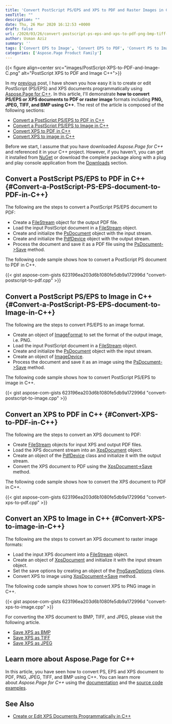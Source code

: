 ```yaml
---
title: 'Convert PostScript PS/EPS and XPS to PDF and Raster Images in C++'
seoTitle: ""
description: ""
date: Thu, 26 Mar 2020 16:12:53 +0000
draft: false
url: /2020/03/26/convert-postscript-ps-eps-and-xps-to-pdf-png-bmp-tiff-jpeg-in-cpp/
author: Usman Aziz
summary: ''
tags: ['Convert EPS to Image', 'Convert EPS to PDF', 'Convert PS to Image', 'Convert PS to PDF', 'Convert XPS to Image', 'Convert XPS to PDF']
categories: ['Aspose.Page Product Family']
---
```




{{< figure align=center src="images/PostScript-XPS-to-PDF-and-Image-C.png" alt="PostScript XPS to PDF and Image C++">}}


In my [previous][1] post, I have shown you how easy it is to create or edit PostScript (PS/EPS) and XPS documents programmatically using [Aspose.Page for C++][2]. In this article, I'll demonstrate **how to convert PS/EPS or XPS documents to PDF or raster image** formats including **PNG, JPEG, TIFF, and BMP using C++**. The rest of the article is composed of the following sections:

*   [Convert a PostScript PS/EPS to PDF in C++][3]
*   [Convert a PostScript PS/EPS to Image in C++][4]
*   [Convert XPS to PDF in C++][5]
*   [Convert XPS to image in C++][6]

Before we start, I assume that you have downloaded _Aspose.Page for C++_ and referenced it in your C++ project. However, if you haven't, you can get it installed from [NuGet][7] or download the complete package along with a plug and play console application from the [Downloads][8] section. 

## Convert a PostScript PS/EPS to PDF in C++ {#Convert-a-PostScript-PS-EPS-document-to-PDF-in-C++}

The following are the steps to convert a PostScript PS/EPS document to PDF:

*   Create a [FileStream][9] object for the output PDF file.
*   Load the input PostScript document in a [FileStream][10] object.
*   Create and initialize the [PsDocument][11] object with the input stream.
*   Create and initialize the [PdfDevice][12] object with the output stream.
*   Process the document and save it as a PDF file using the [PsDocument->Save][13] method.

The following code sample shows how to convert a PostScript PS document to PDF in C++.

{{< gist aspose-com-gists 623196ea203d6b1080fe5db9a172996d "convert-postscript-to-pdf.cpp" >}}

## Convert a PostScript PS/EPS to Image in C++ {#Convert-a-PostScript-PS-EPS-document-to-Image-in-C++}

The following are the steps to convert PS/EPS to an image format.

*   Create an object of [ImageFormat][14] to set the format of the output image, i.e. PNG.
*   Load the input PostScript document in a [FileStream][15] object.
*   Create and initialize the [PsDocument][16] object with the input stream.
*   Create an object of [ImageDevice][17].
*   Process the document and save it as an image using the [PsDocument->Save][18] method.

The following code sample shows how to convert PostScript PS/EPS to image in C++.

{{< gist aspose-com-gists 623196ea203d6b1080fe5db9a172996d "convert-postscript-to-image.cpp" >}}

## Convert an XPS to PDF in C++ {#Convert-XPS-to-PDF-in-C++}

The following are the steps to convert an XPS document to PDF:

*   Create [FileStream][19] objects for input XPS and output PDF files.
*   Load the XPS document stream into an [XpsDocument][20] object.
*   Create an object of the [PdfDevice][21] class and initialize it with the output stream.
*   Convert the XPS document to PDF using the [XpsDocument->Save][22] method.

The following code sample shows how to convert the XPS document to PDF in C++.

{{< gist aspose-com-gists 623196ea203d6b1080fe5db9a172996d "convert-xps-to-pdf.cpp" >}}

## Convert an XPS to Image in C++ {#Convert-XPS-to-image-in-C++}

The following are the steps to convert an XPS document to raster image formats:

*   Load the input XPS document into a [FileStream][23] object.
*   Create an object of [XpsDocument][24] and initialize it with the input stream object.
*   Set the save options by creating an object of the [PngSaveOptions][25] class.
*   Convert XPS to image using [XpsDocument->Save][26] method.

The following code sample shows how to convert XPS to PNG image in C++.

{{< gist aspose-com-gists 623196ea203d6b1080fe5db9a172996d "convert-xps-to-image.cpp" >}}

For converting the XPS document to BMP, TIFF, and JPEG, please visit the following article.

*   [Save XPS as BMP][27]
*   [Save XPS as TIFF][28]
*   [Save XPS as JPEG][29]

## Learn more about Aspose.Page for C++

In this article, you have seen how to convert PS, EPS and XPS document to PDF, PNG, JPEG, TIFF, and BMP using C++. You can learn more about _Aspose.Page for C++_ using the [documentation][30] and the [source code examples][31].

## See Also

*   [Create or Edit XPS Documents Programmatically in C++][32]




[1]: https://blog.aspose.com/2020/03/24/create-or-edit-postscript-and-xps-documents-in-cpp/
[2]: https://products.aspose.com/page/cpp
[3]: #Convert-a-PostScript-PS-EPS-document-to-PDF-in-C++
[4]: #Convert-a-PostScript-PS-EPS-document-to-Image-in-C++
[5]: #Convert-XPS-to-PDF-in-C++
[6]: #Convert-XPS-to-image-in-C++
[7]: https://www.nuget.org/packages/Aspose.Page.Cpp/
[8]: https://downloads.aspose.com/page/cpp
[9]: https://apireference.aspose.com/cpp/page/class/system.i_o.file_stream/
[10]: https://apireference.aspose.com/cpp/page/class/system.i_o.file_stream/
[11]: https://apireference.aspose.com/cpp/page/class/aspose.page.e_p_s.ps_document/
[12]: https://apireference.aspose.com/cpp/page/class/aspose.page.e_p_s.device.pdf_device/
[13]: https://apireference.aspose.com/cpp/page/class/aspose.page.e_p_s.ps_document/#a4b9a2e2843541dccdca20e05677b7611
[14]: https://apireference.aspose.com/cpp/page/class/system.drawing.imaging.image_format/
[15]: https://apireference.aspose.com/cpp/page/class/system.i_o.file_stream/
[16]: https://apireference.aspose.com/cpp/page/class/aspose.page.e_p_s.ps_document/
[17]: https://apireference.aspose.com/cpp/page/class/aspose.page.e_p_s.device.image_device/
[18]: https://apireference.aspose.com/cpp/page/class/aspose.page.e_p_s.ps_document/#a4b9a2e2843541dccdca20e05677b7611
[19]: https://apireference.aspose.com/cpp/page/class/system.i_o.file_stream/
[20]: https://apireference.aspose.com/cpp/page/class/aspose.page.x_p_s.xps_document/
[21]: https://apireference.aspose.com/cpp/page/class/aspose.page.x_p_s.presentation.pdf.pdf_device/
[22]: https://apireference.aspose.com/cpp/page/class/aspose.page.x_p_s.xps_document/#a19cc14bc6974182a3fec540beba8edda
[23]: https://apireference.aspose.com/cpp/page/class/system.i_o.file_stream/
[24]: https://apireference.aspose.com/cpp/page/class/aspose.page.x_p_s.xps_document/
[25]: https://apireference.aspose.com/cpp/page/class/aspose.page.x_p_s.presentation.image.png_save_options/
[26]: https://apireference.aspose.com/cpp/page/class/aspose.page.x_p_s.xps_document/#a19cc14bc6974182a3fec540beba8edda
[27]: https://docs.aspose.com/
[28]: https://docs.aspose.com/
[29]: https://docs.aspose.com/
[30]: https://docs.aspose.com/display/pagecpp/Getting+Started
[31]: https://github.com/aspose-page/Aspose.Page-for-C
[32]: https://blog.aspose.com/2020/03/24/create-or-edit-postscript-and-xps-documents-in-cpp/





